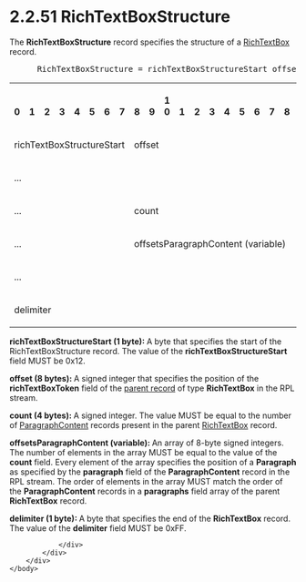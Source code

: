 <html dir="LTR" xmlns:mshelp="http://msdn.microsoft.com/mshelp" xmlns:ddue="http://ddue.schemas.microsoft.com/authoring/2003/5" xmlns:xlink="http://www.w3.org/1999/xlink" xmlns:tool="http://www.microsoft.com/tooltip">
    <head>
        <meta http-equiv="Content-Type" content="text/html; CHARSET=utf-8"></meta>
        <meta name="save" content="history"></meta>
        <title>2.2.51 RichTextBoxStructure</title>
        <xml>
            <mshelp:toctitle title="2.2.51 RichTextBoxStructure"></mshelp:toctitle>
            <mshelp:rltitle title="[MS-RPL]: RichTextBoxStructure"></mshelp:rltitle>
            <mshelp:keyword index="A" term="800c12ad-faf4-4cd5-af80-940af5c9ed1d"></mshelp:keyword>
            <mshelp:attr name="DCSext.ContentType" value="open specification"></mshelp:attr>
            <mshelp:attr name="AssetID" value="800c12ad-faf4-4cd5-af80-940af5c9ed1d"></mshelp:attr>
            <mshelp:attr name="TopicType" value="kbRef"></mshelp:attr>
            <mshelp:attr name="DCSext.Title" value="[MS-RPL]: RichTextBoxStructure" />
        </xml>
    </head>
    <body>
        <div id="header">
            <h1 class="heading">2.2.51 RichTextBoxStructure</h1>
        </div>
        <div id="mainSection">
            <div id="mainBody">
                <div id="allHistory" class="saveHistory"></div>
                <div id="sectionSection0" class="section" name="collapseableSection">
                    

<p>The <b>RichTextBoxStructure</b> record specifies the
structure of a <a href="e1999254-e8d4-4998-8ef5-00e0991ab9c7.htm">RichTextBox</a>
record.           </p>

<dl>
<dd>
<div><pre> RichTextBoxStructure = richTextBoxStructureStart offset count offsetsParagraphContent delimiter
</pre></div>
</dd></dl>

<table>
 <tr>
  <th><p><br>0</p></th>
  <th><p><br>1</p></th>
  <th><p><br>2</p></th>
  <th><p><br>3</p></th>
  <th><p><br>4</p></th>
  <th><p><br>5</p></th>
  <th><p><br>6</p></th>
  <th><p><br>7</p></th>
  <th><p><br>8</p></th>
  <th><p><br>9</p></th>
  <th><p>1<br>0</p></th>
  <th><p><br>1</p></th>
  <th><p><br>2</p></th>
  <th><p><br>3</p></th>
  <th><p><br>4</p></th>
  <th><p><br>5</p></th>
  <th><p><br>6</p></th>
  <th><p><br>7</p></th>
  <th><p><br>8</p></th>
  <th><p><br>9</p></th>
  <th><p>2<br>0</p></th>
  <th><p><br>1</p></th>
  <th><p><br>2</p></th>
  <th><p><br>3</p></th>
  <th><p><br>4</p></th>
  <th><p><br>5</p></th>
  <th><p><br>6</p></th>
  <th><p><br>7</p></th>
  <th><p><br>8</p></th>
  <th><p><br>9</p></th>
  <th><p>3<br>0</p></th>
  <th><p><br>1</p></th>
 </tr>
 <tr>
  <td colspan="8">
  <p>richTextBoxStructureStart</p>
  </td>
  <td colspan="24">
  <p>offset</p>
  </td>
 </tr>
 <tr>
  <td colspan="32">
  <p>...</p>
  </td>
 </tr>
 <tr>
  <td colspan="8">
  <p>...</p>
  </td>
  <td colspan="24">
  <p>count</p>
  </td>
 </tr>
 <tr>
  <td colspan="8">
  <p>...</p>
  </td>
  <td colspan="24">
  <p>offsetsParagraphContent
  (variable)</p>
  </td>
 </tr>
 <tr>
  <td colspan="32">
  <p>...</p>
  </td>
 </tr>
 <tr>
  <td colspan="8">
  <p>delimiter</p>
  </td>
  
 </tr>
</table>

<p><b>richTextBoxStructureStart (1 byte): </b>A byte
that specifies the start of the RichTextBoxStructure record. The value of the <b>richTextBoxStructureStart</b>
field MUST be 0x12.</p>

<p><b>offset (8 bytes): </b>A signed integer that
specifies the position of the <b>richTextBoxToken</b> field of the <a href="75ae48f7-746b-4b41-919c-6699fa28b3ef.htm#gt_8502cabb-8fac-401a-93da-3ca2ad4ddf75">parent record</a> of type <b>RichTextBox</b>
in the RPL stream.</p>

<p><b>count (4 bytes): </b>A signed integer. The value
MUST be equal to the number of <a href="52643085-70bd-4d89-b49c-2f2b79081f42.htm">ParagraphContent</a> records
present in the parent <a href="4d1e3f6b-bebe-4e8b-bf3c-04151d221793.htm">RichTextBox</a>
record.</p>

<p><b>offsetsParagraphContent (variable): </b>An array
of 8-byte signed integers. The number of elements in the array MUST be equal to
the value of the <b>count</b> field. Every element of the array specifies the
position of a <b>Paragraph</b> as specified by the <b>paragraph</b> field of
the <b>ParagraphContent</b> record in the RPL stream. The order of elements in
the array MUST match the order of the <b>ParagraphContent</b> records in a <b>paragraphs</b>
field array of the parent <b>RichTextBox</b> record.</p>

<p><b>delimiter (1 byte): </b>A byte that specifies the
end of the <b>RichTextBox</b> record. The value of the <b>delimiter</b> field
MUST be 0xFF.</p>


                </div>
            </div>
        </div>
    </body>
</html>